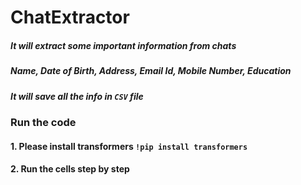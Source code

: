 # ChatExtractor
##### It will extract some important information from chats
##### Name, Date of Birth, Address, Email Id, Mobile Number, Education
##### It will save all the info in `CSV` file

### Run the code
#### 1. Please install transformers `!pip install transformers`
#### 2. Run the cells step by step
